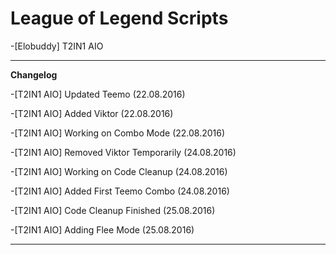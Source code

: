 # League of Legend Scripts
-[Elobuddy] T2IN1 AIO
___
**Changelog**

-[T2IN1 AIO] Updated Teemo (22.08.2016)

-[T2IN1 AIO] Added Viktor (22.08.2016)

-[T2IN1 AIO] Working on Combo Mode (22.08.2016)

-[T2IN1 AIO] Removed Viktor Temporarily (24.08.2016)

-[T2IN1 AIO] Working on Code Cleanup (24.08.2016)

-[T2IN1 AIO] Added First Teemo Combo (24.08.2016)

-[T2IN1 AIO] Code Cleanup Finished (25.08.2016)

-[T2IN1 AIO] Adding Flee Mode (25.08.2016)
___

